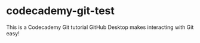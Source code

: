 # codecademy-git-test
 
This is a Codecademy Git tutorial
GitHub Desktop makes interacting with Git easy!
